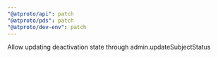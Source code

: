 ```yaml
---
"@atproto/api": patch
"@atproto/pds": patch
"@atproto/dev-env": patch
---
```


Allow updating deactivation state through admin.updateSubjectStatus

